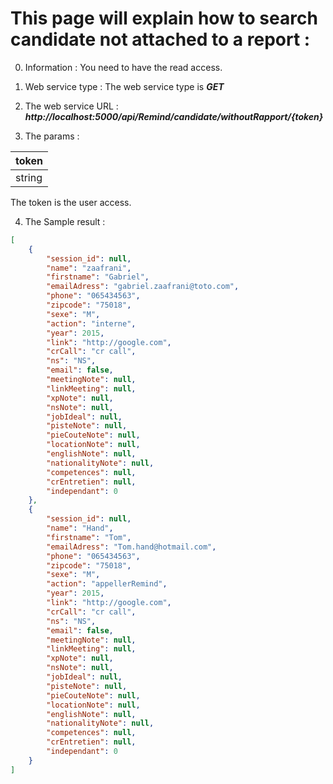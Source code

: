 # This page will explain how to search candidate not attached to a report :

0. Information : 
You need to have the read access.

1. Web service type : 
The web service type is ***GET***

2. The web service URL : 
***http://localhost:5000/api/Remind/candidate/withoutRapport/{token}***

3. The params : 


|  token |
|---| 
|  string |

The token is the user access.

4. The Sample result : 

```json
[
    {
        "session_id": null,
        "name": "zaafrani",
        "firstname": "Gabriel",
        "emailAdress": "gabriel.zaafrani@toto.com",
        "phone": "065434563",
        "zipcode": "75018",
        "sexe": "M",
        "action": "interne",
        "year": 2015,
        "link": "http://google.com",
        "crCall": "cr call",
        "ns": "NS",
        "email": false,
        "meetingNote": null,
        "linkMeeting": null,
        "xpNote": null,
        "nsNote": null,
        "jobIdeal": null,
        "pisteNote": null,
        "pieCouteNote": null,
        "locationNote": null,
        "englishNote": null,
        "nationalityNote": null,
        "competences": null,
        "crEntretien": null,
        "independant": 0
    },
    {
        "session_id": null,
        "name": "Hand",
        "firstname": "Tom",
        "emailAdress": "Tom.hand@hotmail.com",
        "phone": "065434563",
        "zipcode": "75018",
        "sexe": "M",
        "action": "appellerRemind",
        "year": 2015,
        "link": "http://google.com",
        "crCall": "cr call",
        "ns": "NS",
        "email": false,
        "meetingNote": null,
        "linkMeeting": null,
        "xpNote": null,
        "nsNote": null,
        "jobIdeal": null,
        "pisteNote": null,
        "pieCouteNote": null,
        "locationNote": null,
        "englishNote": null,
        "nationalityNote": null,
        "competences": null,
        "crEntretien": null,
        "independant": 0
    }
]
```
